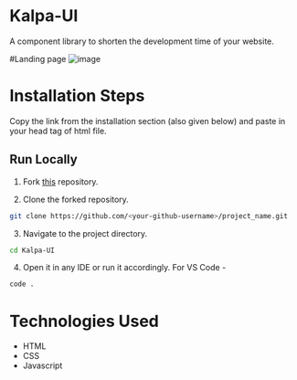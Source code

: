 # Kalpa-UI

A component library to shorten the development time of your website.

#Landing page
![image](https://user-images.githubusercontent.com/47154785/154998143-82870b5d-1b05-48bf-86e1-7c582d7854da.png)

# Installation Steps

Copy the link from the installation section (also given below) and paste in your head tag of html file.

<link rel="stylesheet" href="https://kalpaui.netlify.app/styles/main.css">

## Run Locally

1. Fork [this](https://github.com/LordUttam/Kalpa-UI/fork) repository.

2. Clone the forked repository.

```bash
git clone https://github.com/<your-github-username>/project_name.git
```

3. Navigate to the project directory.

```bash
cd Kalpa-UI
```

4. Open it in any IDE or run it accordingly. For VS Code -

```bash
code .
```

# Technologies Used
 * HTML
 * CSS  
 * Javascript
